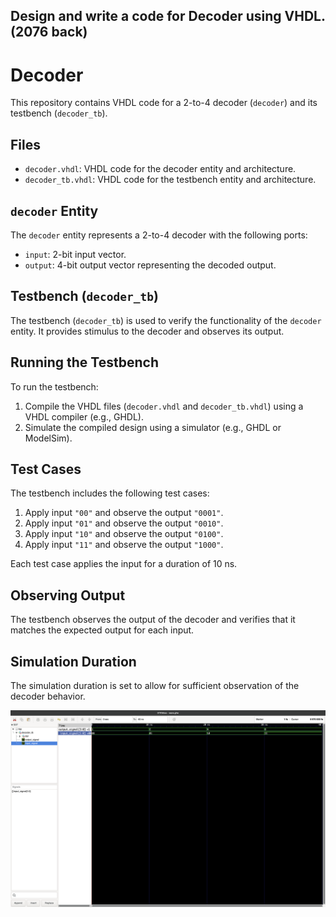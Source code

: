 ## Design and write a code for Decoder using VHDL.(2076 back)

# Decoder

This repository contains VHDL code for a 2-to-4 decoder (`decoder`) and its testbench (`decoder_tb`). 

## Files

- `decoder.vhdl`: VHDL code for the decoder entity and architecture.
- `decoder_tb.vhdl`: VHDL code for the testbench entity and architecture.

## `decoder` Entity

The `decoder` entity represents a 2-to-4 decoder with the following ports:

- `input`: 2-bit input vector.
- `output`: 4-bit output vector representing the decoded output.

## Testbench (`decoder_tb`)

The testbench (`decoder_tb`) is used to verify the functionality of the `decoder` entity. It provides stimulus to the decoder and observes its output.

## Running the Testbench

To run the testbench:

1. Compile the VHDL files (`decoder.vhdl` and `decoder_tb.vhdl`) using a VHDL compiler (e.g., GHDL).
2. Simulate the compiled design using a simulator (e.g., GHDL or ModelSim).

## Test Cases

The testbench includes the following test cases:

1. Apply input `"00"` and observe the output `"0001"`.
2. Apply input `"01"` and observe the output `"0010"`.
3. Apply input `"10"` and observe the output `"0100"`.
4. Apply input `"11"` and observe the output `"1000"`.

Each test case applies the input for a duration of 10 ns.

## Observing Output

The testbench observes the output of the decoder and verifies that it matches the expected output for each input.

## Simulation Duration

The simulation duration is set to allow for sufficient observation of the decoder behavior.

![Simulation Results](https://github.com/Aayush518/Embedded-System-VHDL/blob/main/src/Lab_decoder/Screenshot%202024-02-10%20at%2018.45.35.png "Simulation Results")

